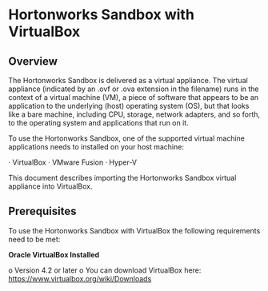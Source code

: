 # Hortonworks Sandbox with VirtualBox

## Overview

The Hortonworks Sandbox is delivered as a virtual appliance.  The virtual appliance (indicated by an .ovf or .ova extension in the filename) runs in the context of a virtual machine (VM), a piece of software that appears to be an application to the underlying (host) operating system (OS), but that looks like a bare machine, including CPU, storage, network adapters, and so forth, to the operating system and applications that run on it.

To use the Hortonworks Sandbox, one of the supported virtual machine applications needs to installed on your host machine:

·      VirtualBox
·      VMware Fusion
·      Hyper-V

This document describes importing the Hortonworks Sandbox virtual appliance into VirtualBox.

## Prerequisites

To use the Hortonworks Sandbox with VirtualBox the following requirements need to be met:

**Oracle VirtualBox Installed**

o   Version 4.2 or later
o   You can download VirtualBox here: https://www.virtualbox.org/wiki/Downloads
